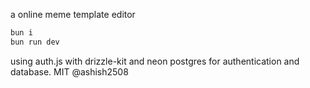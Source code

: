 a online meme template editor

```bash
bun i
bun run dev
```

using auth.js with drizzle-kit and neon postgres for authentication and database.
MIT @ashish2508
